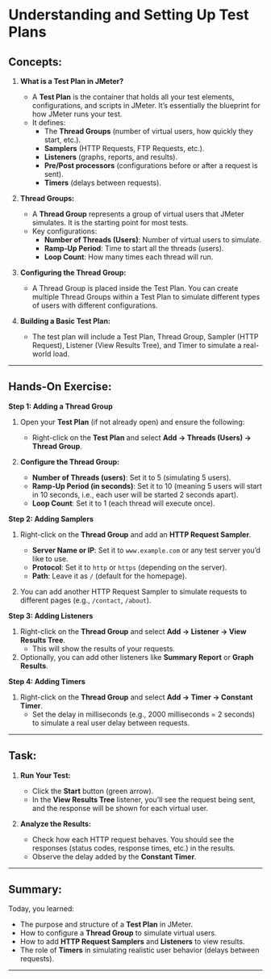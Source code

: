 # **Understanding and Setting Up Test Plans**

## **Concepts:**

1. **What is a Test Plan in JMeter?**
   - A **Test Plan** is the container that holds all your test elements, configurations, and scripts in JMeter. It’s essentially the blueprint for how JMeter runs your test.
   - It defines:
     - The **Thread Groups** (number of virtual users, how quickly they start, etc.).
     - **Samplers** (HTTP Requests, FTP Requests, etc.).
     - **Listeners** (graphs, reports, and results).
     - **Pre/Post processors** (configurations before or after a request is sent).
     - **Timers** (delays between requests).
2. **Thread Groups:**
   - A **Thread Group** represents a group of virtual users that JMeter simulates. It is the starting point for most tests.
   - Key configurations:
     - **Number of Threads (Users)**: Number of virtual users to simulate.
     - **Ramp-Up Period**: Time to start all the threads (users).
     - **Loop Count**: How many times each thread will run.
3. **Configuring the Thread Group:**

   - A Thread Group is placed inside the Test Plan. You can create multiple Thread Groups within a Test Plan to simulate different types of users with different configurations.

4. **Building a Basic Test Plan:**
   - The test plan will include a Test Plan, Thread Group, Sampler (HTTP Request), Listener (View Results Tree), and Timer to simulate a real-world load.

---

## **Hands-On Exercise:**

**Step 1: Adding a Thread Group**

1. Open your **Test Plan** (if not already open) and ensure the following:

   - Right-click on the **Test Plan** and select **Add → Threads (Users) → Thread Group**.

2. **Configure the Thread Group:**
   - **Number of Threads (users)**: Set it to 5 (simulating 5 users).
   - **Ramp-Up Period (in seconds)**: Set it to 10 (meaning 5 users will start in 10 seconds, i.e., each user will be started 2 seconds apart).
   - **Loop Count**: Set it to 1 (each thread will execute once).

**Step 2: Adding Samplers**

1. Right-click on the **Thread Group** and add an **HTTP Request Sampler**.

   - **Server Name or IP**: Set it to `www.example.com` or any test server you’d like to use.
   - **Protocol**: Set it to `http` or `https` (depending on the server).
   - **Path**: Leave it as `/` (default for the homepage).

2. You can add another HTTP Request Sampler to simulate requests to different pages (e.g., `/contact`, `/about`).

**Step 3: Adding Listeners**

1. Right-click on the **Thread Group** and select **Add → Listener → View Results Tree**.
   - This will show the results of your requests.
2. Optionally, you can add other listeners like **Summary Report** or **Graph Results**.

**Step 4: Adding Timers**

1. Right-click on the **Thread Group** and select **Add → Timer → Constant Timer**.
   - Set the delay in milliseconds (e.g., 2000 milliseconds = 2 seconds) to simulate a real user delay between requests.

---

## **Task:**

1. **Run Your Test:**

   - Click the **Start** button (green arrow).
   - In the **View Results Tree** listener, you’ll see the request being sent, and the response will be shown for each virtual user.

2. **Analyze the Results:**
   - Check how each HTTP request behaves. You should see the responses (status codes, response times, etc.) in the results.
   - Observe the delay added by the **Constant Timer**.

---

## **Summary:**

Today, you learned:

- The purpose and structure of a **Test Plan** in JMeter.
- How to configure a **Thread Group** to simulate virtual users.
- How to add **HTTP Request Samplers** and **Listeners** to view results.
- The role of **Timers** in simulating realistic user behavior (delays between requests).

---
